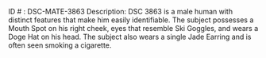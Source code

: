 ID # : DSC-MATE-3863
Description: DSC 3863 is a male human with distinct features that make him easily identifiable. The subject possesses a Mouth Spot on his right cheek, eyes that resemble Ski Goggles, and wears a Doge Hat on his head. The subject also wears a single Jade Earring and is often seen smoking a cigarette. 